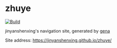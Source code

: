 # zhuye

[![Build](https://github.com/jinyanshenxing/zhuye/actions/workflows/generate.yml/badge.svg)](https://github.com/jinyanshenxing/zhuye/actions/workflows/generate.yml)

jinyanshenxing's navigation site, generated by [gena](https://github.com/x1ah/gena)

Site address: https://jinyanshenxing.github.io/zhuye/